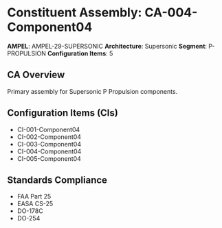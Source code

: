 # Constituent Assembly: CA-004-Component04

**AMPEL**: AMPEL-29-SUPERSONIC
**Architecture**: Supersonic
**Segment**: P-PROPULSION
**Configuration Items**: 5

## CA Overview
Primary assembly for Supersonic P Propulsion components.

## Configuration Items (CIs)
- CI-001-Component04
- CI-002-Component04
- CI-003-Component04
- CI-004-Component04
- CI-005-Component04

## Standards Compliance
- FAA Part 25
- EASA CS-25
- DO-178C
- DO-254
